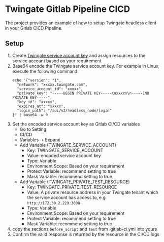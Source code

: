 # Twingate Gitlab Pipeline CICD
The project provides an example of how to setup Twingate headless client in your Gitlab CICD Pipeline.

## Setup
1. Create [Twingate service account key](https://www.twingate.com/docs/services/) and assign resources to the service account based on your requirement
2. Base64 encode the Twingate service account key. For example in Linux, execute the following command
    ```
    echo '{"version": "1",
      "network": "xxxxx.twingate.com",
      "service_account_id": "xxxxx",
      "private_key": "-----BEGIN PRIVATE KEY-----\nxxxxx\n-----END PRIVATE KEY-----",
      "key_id": "xxxxx",
      "expires_at": "xxxxx",
      "login_path": "/api/v2/headless_node/login"
    }' | base64 -w 0   
    ```
3. Set the encoded service account key as Gitlab CI/CD variables
   * Go to Setting
   * CI/CD
   * Variables -> Expand
   * Add Variable (TWINGATE_SERVICE_ACCOUNT)
     * Key: TWINGATE_SERVICE_ACCOUNT
     * Value: encoded service account key
     * Type: Variable
     * Environment Scope: Based on your requirement
     * Protect Variable: recommend setting to true
     * Mask Variable: recommend setting to true
   * Add Variable (TWINGATE_PRIVATE_TEST_RESOURCE)
     * Key: TWINGATE_PRIVATE_TEST_RESOURCE
     * Value: A private resource address in your Twingate tenant which the service account has access to, e.g. `http://172.30.2.229:3000`
     * Type: Variable
     * Environment Scope: Based on your requirement
     * Protect Variable: recommend setting to true
     * Mask Variable: recommend setting to true
4. copy the sections `before_script` and `test` from .gitlab-ci.yml into yours
5. Confirm the valid response is returned by the resource in the CI/CD logs